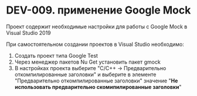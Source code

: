 # DEV-009. применение Google Mock

Проект содержит необходимые настройки для работы с Google Mock в Visual Studio 2019

При самостоятельном создании проектов в Visual Studio необходимо:

1. Создать проект типа Google Test
2. Через менеджер пакетов Nu Get установить пакет gmock
3. В настройках проекта выберите "С/С++ -> Предварительно откомпилированные заголовки" и выберите в элементе "Предварительно откомпилированные заголовки" значение "**Не использовать предварительно скомипилированные заголовки**"
